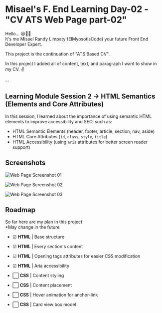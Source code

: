 
# Misael's F. End Learning Day-02 - "CV ATS Web Page part-02"

Hello... 😃👋🏻  
It's me Misael Randy Limpaty (ElMyosotisCode) your future Front End Developer Expert.

This project is the continuation of "ATS Based CV".

In this project I added all of content, text, and paragraph I want to show in my CV. ✌

--

## Learning Module Session 2 -> HTML Semantics (Elements and Core Attributes)

In this session, I learned about the importance of using semantic HTML elements to improve accessibility and SEO, such as:
- HTML Semantic Elements (header, footer, article, section, nav, aside)
- HTML Core Attributes (`id`, `class`, `style`, `title`)
- HTML Accessibility (using `aria` attributes for better screen reader support)

## Screenshots

![Web Page Screenshot 01](https://github.com/ElMyosotisCode/webdev-lrn-fe-002-cv-html-semantic/blob/main/images/webpage-screenshot-01.JPG)

![Web Page Screenshot 02](https://github.com/ElMyosotisCode/webdev-lrn-fe-002-cv-html-semantic/blob/main/images/webpage-screenshot-02.JPG)

![Web Page Screenshot 03](https://github.com/ElMyosotisCode/webdev-lrn-fe-002-cv-html-semantic/blob/main/images/webpage-screenshot-03.JPG)

## Roadmap

So far here are my plan in this project  
*May change in the future

- ☑ **HTML** | Base structure

- ☑ **HTML** | Every section's content

- ☑ **HTML** | Opening tags attributes for easier CSS modification

- ☑ **HTML** | Aria accessibility

- ⬜ **CSS** | Content styling

- ⬜ **CSS** | Content placement

- ⬜ **CSS** | Hover animation for anchor-link

- ⬜ **CSS** | Card view box model